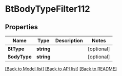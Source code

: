 # BtBodyTypeFilter112

## Properties

Name | Type | Description | Notes
------------ | ------------- | ------------- | -------------
**BtType** | **string** |  | [optional] 
**BodyType** | **string** |  | [optional] 

[[Back to Model list]](../README.md#documentation-for-models) [[Back to API list]](../README.md#documentation-for-api-endpoints) [[Back to README]](../README.md)


